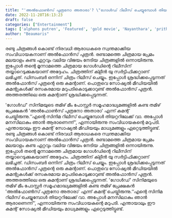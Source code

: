 ```yaml
---
title: "'അൽഫോൺസ് പുത്രനോ അതാരാ'? \"ഗോൾഡ് റിലീസ് ചെയ്യുമ്പോൾ തിയറ്ററിലേക്ക് വാ\""
date: 2022-11-28T16:13:23
draft: false
categories: ["Entertainment"]
tags: ['alphons putren', 'Featured', 'gold movie', 'Nayanthara', 'prithviraj']
author: "Beaumaris"
---
```


രണ്ടു ചിത്രങ്ങൾ കൊണ്ട് നിരവധി ആരാധകരെ സ്വന്തമാക്കിയ സംവിധായകനാണ് അൽഫോൻസ് പുത്രൻ. രണ്ടാമത്തെ ചിത്രമായ പ്രേമം മലയാളം കണ്ട ഏറ്റവും വലിയ വിജയം നേടിയ ചിത്രങ്ങളിൽ ഒന്നായിരുന്നു. ഇപ്പോൾ തന്റെ മൂന്നാമത്തെ ചിത്രമായ ഗോൾഡിന്റെ റിലീസിന് തയ്യാറെടുക്കുകയാണ് അദ്ദേഹം. ചിത്രത്തിന് ക്ളീൻ യു സർട്ടിഫിക്കറ്റാണ് ലഭിച്ചത്. ഡിസംബർ ഒന്നിന് ചിത്രം റിലീസ് ചെയ്യും. ഇപ്പോൾ ശ്രദ്ധിക്കപ്പെടുന്നത് അൽഫോൻസ് പുത്രന്റെ ഒരു കമന്റാണ്. പൊതുവെ സോഷ്യൽ മീഡിയയിൽ കമന്റുകൾക്ക് രസകരമായ മറുപടികൊടുക്കാറുണ്ട് അൽഫോൻസ് പുത്രൻ. അത്തരത്തിലെ ഒരു കമന്റാണ് ശ്രദ്ധിക്കപ്പെടുന്നത്.

'ഗോൾഡ്' സിനിമയുടെ തമിഴ് മീം പോസ്റ്റർ സമൂഹമാദ്ധ്യമങ്ങളിൽ കണ്ട തമിഴ് പ്രേക്ഷകൻ 'അൽഫോൺസ് പുത്രനോ അതാരാ' എന്ന് കമന്റ് ചെയ്തിരുന്നു.‘‘എന്റെ സിനിമ റിലീസ് ചെയ്യുമ്പോൾ തിയറ്ററിലേക്ക് വാ. അപ്പോൾ മനസിലാകും ഞാൻ ആരാണെന്ന്’’, എന്നായിരുന്നു സംവിധായകന്റെ മറുപടി. എന്തായാലും ഈ കമന്റ് സോഷ്യൽ മീഡിയയും മാധ്യമങ്ങളും ഏറ്റെടുത്തിട്ടുണ്ട്.
രണ്ടു ചിത്രങ്ങൾ കൊണ്ട് നിരവധി ആരാധകരെ സ്വന്തമാക്കിയ സംവിധായകനാണ് അൽഫോൻസ് പുത്രൻ. രണ്ടാമത്തെ ചിത്രമായ പ്രേമം മലയാളം കണ്ട ഏറ്റവും വലിയ വിജയം നേടിയ ചിത്രങ്ങളിൽ ഒന്നായിരുന്നു. ഇപ്പോൾ തന്റെ മൂന്നാമത്തെ ചിത്രമായ ഗോൾഡിന്റെ റിലീസിന് തയ്യാറെടുക്കുകയാണ് അദ്ദേഹം. ചിത്രത്തിന് ക്ളീൻ യു സർട്ടിഫിക്കറ്റാണ് ലഭിച്ചത്. ഡിസംബർ ഒന്നിന് ചിത്രം റിലീസ് ചെയ്യും. ഇപ്പോൾ ശ്രദ്ധിക്കപ്പെടുന്നത് അൽഫോൻസ് പുത്രന്റെ ഒരു കമന്റാണ്. പൊതുവെ സോഷ്യൽ മീഡിയയിൽ കമന്റുകൾക്ക് രസകരമായ മറുപടികൊടുക്കാറുണ്ട് അൽഫോൻസ് പുത്രൻ. അത്തരത്തിലെ ഒരു കമന്റാണ് ശ്രദ്ധിക്കപ്പെടുന്നത്. 'ഗോൾഡ്' സിനിമയുടെ തമിഴ് മീം പോസ്റ്റർ സമൂഹമാദ്ധ്യമങ്ങളിൽ കണ്ട തമിഴ് പ്രേക്ഷകൻ 'അൽഫോൺസ് പുത്രനോ അതാരാ' എന്ന് കമന്റ് ചെയ്തിരുന്നു.‘‘എന്റെ സിനിമ റിലീസ് ചെയ്യുമ്പോൾ തിയറ്ററിലേക്ക് വാ. അപ്പോൾ മനസിലാകും ഞാൻ ആരാണെന്ന്’’, എന്നായിരുന്നു സംവിധായകന്റെ മറുപടി. എന്തായാലും ഈ കമന്റ് സോഷ്യൽ മീഡിയയും മാധ്യമങ്ങളും ഏറ്റെടുത്തിട്ടുണ്ട്.
